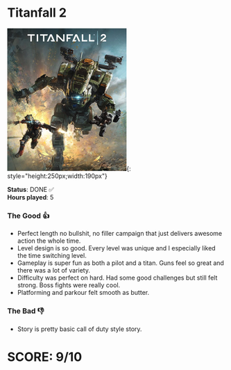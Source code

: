 # Titanfall 2

![](Titanfall2.jpg){: style="height:250px;width:190px"}

**Status**: DONE ✅<br>
**Hours played**: 5<br>

### The Good 👍
- Perfect length no bullshit, no filler campaign that just delivers awesome action the whole time.
- Level design is so good. Every level was unique and I especially liked the time switching level.
- Gameplay is super fun as both a pilot and a titan. Guns feel so great and there was a lot of variety.
- Difficulty was perfect on hard. Had some good challenges but still felt strong. Boss fights were really cool.
- Platforming and parkour felt smooth as butter.

### The Bad 👎
- Story is pretty basic call of duty style story.

# SCORE: 9/10